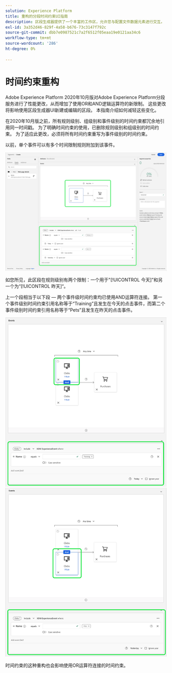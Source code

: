 ```yaml
---
solution: Experience Platform
title: 重构的分段时间约束UI指南
description: 区段生成器提供了一个丰富的工作区，允许您与配置文件数据元素进行交互。 工作区为构建和编辑规则提供了直观的控件，例如用于表示数据属性的拖放图块。
exl-id: 3a352d46-829f-4a58-b676-73c3147f792c
source-git-commit: dbb7e0987521c7a2f6512f05eaa19e0121aa34c6
workflow-type: tm+mt
source-wordcount: '286'
ht-degree: 0%

---
```


# 时间约束重构

Adobe Experience Platform 2020年10月版对Adobe Experience Platform分段服务进行了性能更改，从而增加了使用OR和AND逻辑运算符的新限制。 这些更改将影响使用区段生成器UI新建或编辑的区段。 本指南介绍如何减轻这些变化。

在2020年10月版之前，所有规则级别、组级别和事件级别的时间约束都冗余地引用同一时间戳。 为了明确时间约束的使用，已删除规则级别和组级别的时间约束。 为了适应此更改，必须将所有时间约束重写为事件级别的时间约束。

以前，单个事件可以有多个时间限制规则附加到该事件。

![区段生成器中会突出显示以前的时间约束样式。](../images/ui/segment-refactoring/former-time-constraint.png)

如您所见，此区段在规则级别有两个限制：一个用于&quot;[!UICONTROL 今天]”和另一个为“[!UICONTROL 昨天]“。

上一个段相当于以下段 — 两个事件级时间约束均已使用AND运算符连接。 第一个事件级别时间约束引用名称等于“Training”且发生在今天的点击事件，而第二个事件级别时间约束引用名称等于“Pets”且发生在昨天的点击事件。

![区段生成器中会突出显示新的时间限制样式。](../images/ui/segment-refactoring/time-constraint-1.png) ![区段生成器中会突出显示新的时间限制样式。](../images/ui/segment-refactoring/time-constraint-2.png)

时间约束的这种重构也会影响使用OR运算符连接的时间约束。
